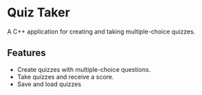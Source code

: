 # Quiz Taker

A C++ application for creating and taking multiple-choice quizzes.

## Features

* Create quizzes with multiple-choice questions.
* Take quizzes and receive a score.
* Save and load quizzes
